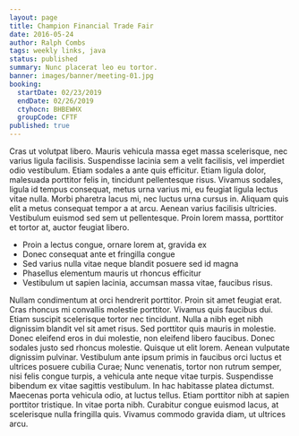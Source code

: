 ```yaml
---
layout: page
title: Champion Financial Trade Fair
date: 2016-05-24
author: Ralph Combs
tags: weekly links, java
status: published
summary: Nunc placerat leo eu tortor.
banner: images/banner/meeting-01.jpg
booking:
  startDate: 02/23/2019
  endDate: 02/26/2019
  ctyhocn: BHBEWHX
  groupCode: CFTF
published: true
---
```

Cras ut volutpat libero. Mauris vehicula massa eget massa scelerisque, nec varius ligula facilisis. Suspendisse lacinia sem a velit facilisis, vel imperdiet odio vestibulum. Etiam sodales a ante quis efficitur. Etiam ligula dolor, malesuada porttitor felis in, tincidunt pellentesque risus. Vivamus sodales, ligula id tempus consequat, metus urna varius mi, eu feugiat ligula lectus vitae nulla. Morbi pharetra lacus mi, nec luctus urna cursus in. Aliquam quis elit a metus consequat tempor a at arcu. Aenean varius facilisis ultricies. Vestibulum euismod sed sem ut pellentesque. Proin lorem massa, porttitor et tortor at, auctor feugiat libero.

* Proin a lectus congue, ornare lorem at, gravida ex
* Donec consequat ante et fringilla congue
* Sed varius nulla vitae neque blandit posuere sed id magna
* Phasellus elementum mauris ut rhoncus efficitur
* Vestibulum ut sapien lacinia, accumsan massa vitae, faucibus risus.

Nullam condimentum at orci hendrerit porttitor. Proin sit amet feugiat erat. Cras rhoncus mi convallis molestie porttitor. Vivamus quis faucibus dui. Etiam suscipit scelerisque tortor nec tincidunt. Nulla a nibh eget nibh dignissim blandit vel sit amet risus. Sed porttitor quis mauris in molestie. Donec eleifend eros in dui molestie, non eleifend libero faucibus. Donec sodales justo sed rhoncus molestie. Quisque ut elit lorem. Aenean vulputate dignissim pulvinar.
Vestibulum ante ipsum primis in faucibus orci luctus et ultrices posuere cubilia Curae; Nunc venenatis, tortor non rutrum semper, nisi felis congue turpis, a vehicula ante neque vitae turpis. Suspendisse bibendum ex vitae sagittis vestibulum. In hac habitasse platea dictumst. Maecenas porta vehicula odio, at luctus tellus. Etiam porttitor nibh at sapien porttitor tristique. In vitae porta nibh. Curabitur congue euismod lacus, at scelerisque nulla fringilla quis. Vivamus commodo gravida diam, ut ultrices arcu.
